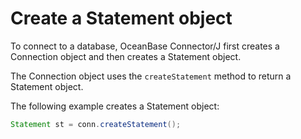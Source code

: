 # Create a Statement object

To connect to a database, OceanBase Connector/J first creates a Connection object and then creates a Statement object.

The Connection object uses the `createStatement` method to return a Statement object.

The following example creates a Statement object:

```java
Statement st = conn.createStatement();
```


